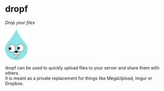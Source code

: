 # dropf

*Drop your files*

<img src="https://raw.githubusercontent.com/jubalh/dropf/master/static/images/dropf.png" height="100">

dropf can be used to quickly upload files to your server and share them with others.  
It is meant as a private replacement for things like MegaUpload, imgur or Dropbox.
